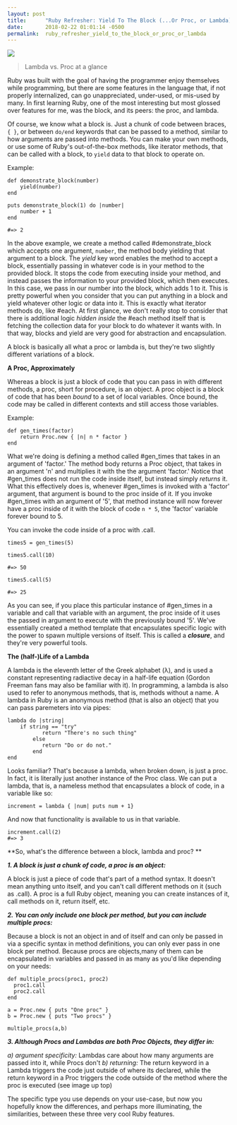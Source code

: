 ```yaml
---
layout: post
title:      "Ruby Refresher: Yield To The Block (...Or Proc, or Lambda)"
date:       2018-02-22 01:01:14 -0500
permalink:  ruby_refresher_yield_to_the_block_or_proc_or_lambda
---
```



![](http://i.imgur.com/mLY2X1y.png!)
> Lambda vs. Proc at a glance


Ruby was built with the goal of having the programmer enjoy themselves while programming, but there are some features in the language that, if not properly internalized, can go unappreciated, under-used, or mis-used by many. In first learning Ruby, one of the most interesting but most glossed over features for me, was the block, and its peers: the proc, and lambda.

Of course, we know what a block is. Just a chunk of code between braces, ``{ }``, or between ``do/end`` keywords that can be passed to a method, similar to how arguments are passed into methods. You can make your own methods, or use some of Ruby's out-of-the-box methods, like iterator methods, that can be called with a block, to ```yield``` data to that block to operate on.

Example:

```
def demonstrate_block(number)
    yield(number)
end

puts demonstrate_block(1) do |number| 
    number + 1
end 

#=> 2
```

In the above example, we create a method called #demonstrate_block which accepts one argument, ```number```, the method body yielding that argument to a block. The *yield* key word enables the method to accept a block, essentially passing in whatever code is in your method to the provided block. It stops the code from executing inside your method, and instead passes the information to your provided block, which then executes. In this case, we pass in our number into the block, which adds 1 to it. This is pretty powerful when you consider that you can put anything in a block and yield whatever other logic or data into it. This is exactly what iterator methods do, like #each. At first glance, we don't really stop to consider that there is additional logic *hidden inside* the #each method itself that is fetching the collection data for your block to do whatever it wants with. In that way, blocks and yield are very good for abstraction and encapsulation. 

A block is basically all what a proc or lambda is, but they're two slightly different variations of a block.

**A Proc, Approximately**

Whereas a block is just a block of code that you can pass in with different methods, a proc, short for procedure, is an object. A proc object is a block of code that has been *bound* to a set of local variables. Once bound, the code may be called in different contexts and still access those variables. 

Example:

```
def gen_times(factor)
    return Proc.new { |n| n * factor }
end
```

What we're doing is defining a method called #gen_times that takes in an argument of 'factor.' The method body returns a Proc object, that takes in an argument 'n' and multiplies it with the the argument 'factor.' Notice that #gen_times does not run the code inside itself, but instead simply *returns* it. What this effectively does is, whenever #gen_times is invoked with a 'factor' argument, that argument is bound to the proc inside of it. If you invoke #gen_times with an argument of '5', that method instance will now forever have a proc inside of it with the block of code ```n * 5```, the 'factor' variable forever bound to 5. 

You can invoke the code inside of a proc with .call.

```
times5 = gen_times(5)

times5.call(10) 

#=> 50

times5.call(5)

#=> 25
```

As you can see, if you place this particular instance of #gen_times in a variable and call that variable with an argument, the proc inside of it uses the passed in argument to execute with the previously bound '5'. We've essentially created a method template that encapsulates specific logic with the power to spawn multiple versions of itself. This is called a ***closure***, and they're very powerful tools.

**The (half-)Life of a Lambda**

A lambda is the eleventh letter of the Greek alphabet (λ), and is used a constant representing radiactive decay in a half-life equation (Gordon Freeman fans may also be familiar with it). In programming, a lambda is also used to refer to anonymous methods, that is, methods without a name. A lambda in Ruby is an anonymous method (that is also an object) that you can pass paremeters into via pipes:

```
lambda do |string|
    if string == "try"
		   return "There's no such thing"
		else 
		   return "Do or do not."
		end
end 
```

Looks familiar? That's because a lambda, when broken down, is just a proc. In fact, it is literally just another instance of the Proc class. We can put a lambda, that is, a nameless method that encapsulates a block of code, in a variable like so:

```
increment = lambda { |num| puts num + 1}
```

And now that functionality is available to us in that variable.

```
increment.call(2)
#=> 3
```

**So, what's the difference between a block, lambda and proc? **

***1. A block is just a chunk of code, a proc is an object:***

A block is just a piece of code that's part of a method syntax. It doesn't mean anything unto itself, and you can't call different methods on it (such as .call). A proc is a full Ruby object, meaning you can create instances of it, call methods on it, return itself, etc.

***2. You can only include one block per method, but you can include multiple procs:***

Because a block is not an object in and of itself and can only be passed in via a specific syntax in method definitions, you can only ever pass in one block per method. Because procs are objects,many of them can be encapsulated in variables and passed in as many as you'd like depending on your needs:

```
def multiple_procs(proc1, proc2)
  proc1.call
  proc2.call
end

a = Proc.new { puts "One proc" }
b = Proc.new { puts "Two procs" }

multiple_procs(a,b)
```

***3. Although Procs and Lambdas are both Proc Objects, they differ in:***

*a) argument specificity:* Lambdas care about how many arguments are passed into it, while Procs don't 
*b) returning:* The return keyword in a Lambda triggers the code just outside of where its declared, while the return keyword in a Proc triggers the code outside of the method where the proc is executed (see image up top)

The specific type you use depends on your use-case, but now you hopefully know the differences, and perhaps more illuminating, the similarities, between these three very cool Ruby features.
